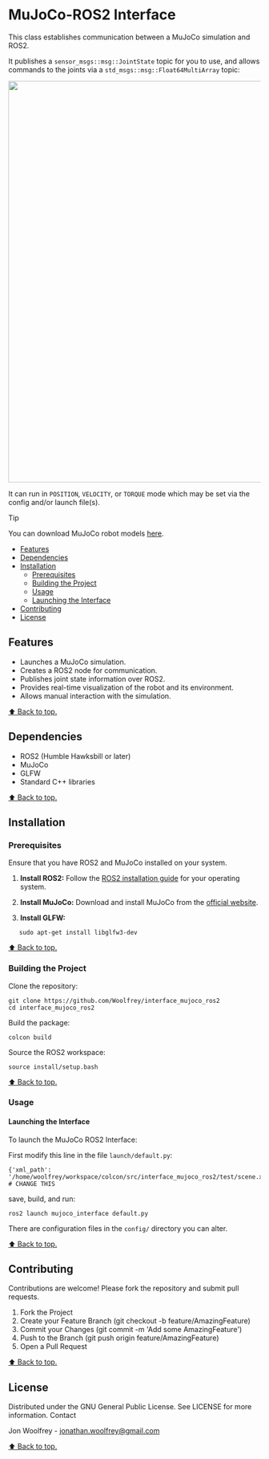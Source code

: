 <a name="top"></a>
# MuJoCo-ROS2 Interface

This class establishes communication between a MuJoCo simulation and ROS2.

It publishes a `sensor_msgs::msg::JointState` topic for you to use, and allows commands to the joints via a `std_msgs::msg::Float64MultiArray` topic:

<p align = "center">
<img src ="https://github.com/user-attachments/assets/fff5be63-dc23-4c33-97a6-83f376ffccc6" width = "800" height = "auto" />
</p>

It can run in `POSITION`, `VELOCITY`, or `TORQUE` mode which may be set via the config and/or launch file(s).

>[!TIP]
> You can download MuJoCo robot models [here](https://github.com/google-deepmind/mujoco_menagerie.git).

- [Features](#features)
- [Dependencies](#dependencies)
- [Installation](#installation)
   - [Prerequisites](#prerequisites)
   - [Building the Project](#building-the-project)
   - [Usage](#usage)
   - [Launching the Interface](#launching-the-interface)
- [Contributing](#contributing)
- [License](#license)

## Features

- Launches a MuJoCo simulation.
- Creates a ROS2 node for communication.
- Publishes joint state information over ROS2.
- Provides real-time visualization of the robot and its environment.
- Allows manual interaction with the simulation.

[⬆️ Back to top.](#top)

## Dependencies

- ROS2 (Humble Hawksbill or later)
- MuJoCo
- GLFW
- Standard C++ libraries

[⬆️ Back to top.](#top)

## Installation

### Prerequisites

Ensure that you have ROS2 and MuJoCo installed on your system.

1. **Install ROS2:**
   Follow the [ROS2 installation guide](https://docs.ros.org/en/foxy/Installation.html) for your operating system.

2. **Install MuJoCo:**
   Download and install MuJoCo from the [official website](https://mujoco.org/).

3. **Install GLFW:**
```
   sudo apt-get install libglfw3-dev
```

[⬆️ Back to top.](#top)

### Building the Project

Clone the repository:
```
git clone https://github.com/Woolfrey/interface_mujoco_ros2
cd interface_mujoco_ros2
```
Build the package:
```
colcon build
```
Source the ROS2 workspace:
```
source install/setup.bash
```

[⬆️ Back to top.](#top)

### Usage

#### Launching the Interface

To launch the MuJoCo ROS2 Interface:

First modify this line in the file `launch/default.py`:
```
{'xml_path': '/home/woolfrey/workspace/colcon/src/interface_mujoco_ros2/test/scene.xml'} # CHANGE THIS
```
save, build, and run:
```
ros2 launch mujoco_interface default.py
```

There are configuration files in the `config/` directory you can alter.


[⬆️ Back to top.](#top)

## Contributing

Contributions are welcome! Please fork the repository and submit pull requests.

1. Fork the Project
2. Create your Feature Branch (git checkout -b feature/AmazingFeature)
3. Commit your Changes (git commit -m 'Add some AmazingFeature')
4. Push to the Branch (git push origin feature/AmazingFeature)
5. Open a Pull Request

[⬆️ Back to top.](#top)

## License

Distributed under the GNU General Public License. See LICENSE for more information.
Contact

Jon Woolfrey - jonathan.woolfrey@gmail.com

[⬆️ Back to top.](#top)
